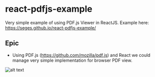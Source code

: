 

# react-pdfjs-example

Very simple example of using PDF.js Viewer in ReactJS. Example here: https://seges.github.io/react-pdfjs-example/

## Epic
- Using PDF.js (https://github.com/mozilla/pdf.js) and React we could manage very simple implementation for browser PDF view.

![alt text](https://seges.github.io/react-pdfjs-example/static/media/logo.21e209f2.svg "ReactPdfJs")

